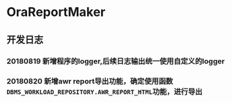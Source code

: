 # OraReportMaker
## 开发日志
### 20180819 新增程序的logger,后续日志输出统一使用自定义的logger
### 20180820 新增awr report导出功能，确定使用函数`DBMS_WORKLOAD_REPOSITORY.AWR_REPORT_HTML`功能，进行导出